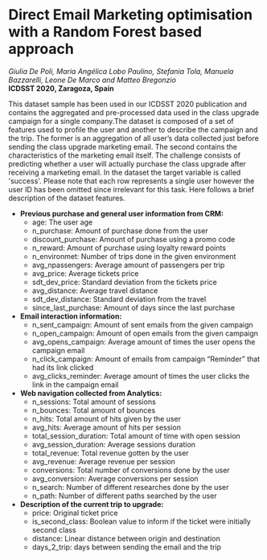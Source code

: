 # Direct Email Marketing optimisation with a Random Forest based approach 
*Giulia De Poli, Maria Angélica Lobo Paulino, Stefania Tola, Manuela Bazzarelli, Leone De Marco and Matteo Bregonzio*\
**ICDSST 2020, Zaragoza, Spain**

This dataset sample has been used in our ICDSST 2020 publication and contains the aggregated and pre-processed data used in the class upgrade campaign for a single company.The dataset is composed of a set of features used to profile the user and another to describe the campaign and the trip. The former is an aggregation of all user’s data collected just before sending the class upgrade marketing email. The second contains the characteristics of the marketing email itself. The challenge consists of predicting whether a user will actually purchase the class upgrade after receiving a marketing email. In the dataset the target variable is called 'success'. Please note that each row represents a single user however the user ID has been omitted since irrelevant for this task. Here follows a brief description of the dataset features.

* **Previous purchase and general user information from CRM:** 
	* age:  The user age
	* n_purchase: Amount of purchase done from the user 
	* discount_purchase: Amount of purchase using a promo code 
	* n_reward: Amount of purchase using loyalty reward points 
	* n_environmet: Number of trips done in the given environment 
	* avg_npassengers: Average amount of passengers per trip 
	* avg_price: Average tickets price 
	* sdt_dev_price: Standard deviation from the tickets price 
	* avg_distance: Average travel distance 
	* sdt_dev_distance: Standard deviation from the travel 
	* since_last_purchase: Amount of days since the last purchase 
* **Email interaction information:** 
	* n_sent_campaign: Amount of sent emails from the given campaign 
	* n_open_campaign: Amount of open emails from the given campaign 
	* avg_opens_campaign: Average amount of times the user opens the campaign email 
	* n_click_campaign: Amount of emails from campaign “Reminder” that had its link clicked 
	* avg_clicks_reminder: Average amount of times the user clicks the link in the campaign email 
* **Web navigation collected from Analytics:** 
	* n_sessions: Total amount of sessions 
	* n_bounces: Total amount of bounces 
	* n_hits: Total amount of hits given by the user 
	* avg_hits: Average amount of hits per session 
	* total_session_duration: Total amount of time with open session
	* avg_session_duration: Average sessions duration 
	* total_revenue: Total revenue gotten by the user 
	* avg_revenue: Average revenue per session 
	* conversions: Total number of conversions done by the user 
	* avg_conversion: Average conversions per session 
	* n_search: Number of different researches done by the user 
	* n_path: Number of different paths searched by the user 
* **Description of the current trip to upgrade:** 
	* price: Original ticket price 
	* is_second_class: Boolean value to inform if the ticket were initially second class 
	* distance: Linear distance between origin and destination 
	* days_2_trip: days between sending the email and the trip 
